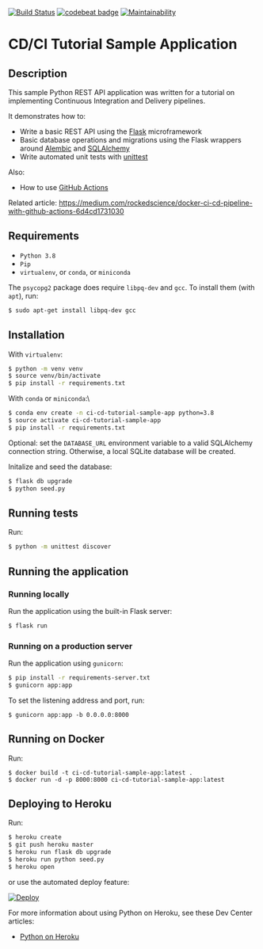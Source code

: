 [![Build Status](https://travis-ci.org/edonosotti/ci-cd-tutorial-sample-app.svg?branch=master)](https://travis-ci.org/edonosotti/ci-cd-tutorial-sample-app)
[![codebeat badge](https://codebeat.co/badges/0e006c74-a2f9-4f34-9cf4-2378fb7d995a)](https://codebeat.co/projects/github-com-edonosotti-ci-cd-tutorial-sample-app-master)
[![Maintainability](https://api.codeclimate.com/v1/badges/e14a2647843de209fd5e/maintainability)](https://codeclimate.com/github/edonosotti/ci-cd-tutorial-sample-app/maintainability)

# CD/CI Tutorial Sample Application

## Description

This sample Python REST API application was written for a tutorial on implementing Continuous Integration and Delivery pipelines.

It demonstrates how to:

 * Write a basic REST API using the [Flask](http://flask.pocoo.org) microframework
 * Basic database operations and migrations using the Flask wrappers around [Alembic](https://bitbucket.org/zzzeek/alembic) and [SQLAlchemy](https://www.sqlalchemy.org)
 * Write automated unit tests with [unittest](https://docs.python.org/2/library/unittest.html)

Also:

 * How to use [GitHub Actions](https://github.com/features/actions)

Related article: https://medium.com/rockedscience/docker-ci-cd-pipeline-with-github-actions-6d4cd1731030

## Requirements

 * `Python 3.8`
 * `Pip`
 * `virtualenv`, or `conda`, or `miniconda`

The `psycopg2` package does require `libpq-dev` and `gcc`.
To install them (with `apt`), run:

```sh
$ sudo apt-get install libpq-dev gcc
```

## Installation

With `virtualenv`:

```sh
$ python -m venv venv
$ source venv/bin/activate
$ pip install -r requirements.txt
```

With `conda` or `miniconda`:\\

```sh
$ conda env create -n ci-cd-tutorial-sample-app python=3.8
$ source activate ci-cd-tutorial-sample-app
$ pip install -r requirements.txt
```

Optional: set the `DATABASE_URL` environment variable to a valid SQLAlchemy connection string. Otherwise, a local SQLite database will be created.

Initalize and seed the database:

```sh
$ flask db upgrade
$ python seed.py
```

## Running tests

Run:

```sh
$ python -m unittest discover
```

## Running the application

### Running locally

Run the application using the built-in Flask server:

```sh
$ flask run
```

### Running on a production server

Run the application using `gunicorn`:

```sh
$ pip install -r requirements-server.txt
$ gunicorn app:app
```

To set the listening address and port, run:

```
$ gunicorn app:app -b 0.0.0.0:8000
```

## Running on Docker

Run:

```
$ docker build -t ci-cd-tutorial-sample-app:latest .
$ docker run -d -p 8000:8000 ci-cd-tutorial-sample-app:latest
```

## Deploying to Heroku

Run:

```sh
$ heroku create
$ git push heroku master
$ heroku run flask db upgrade
$ heroku run python seed.py
$ heroku open
```

or use the automated deploy feature:

[![Deploy](https://www.herokucdn.com/deploy/button.svg)](https://heroku.com/deploy)

For more information about using Python on Heroku, see these Dev Center articles:

 - [Python on Heroku](https://devcenter.heroku.com/categories/python)
